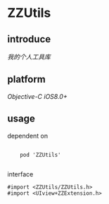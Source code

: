 # ZZUtils

## introduce

*我的个人工具库*

## platform

*Objective-C iOS8.0+*

## usage

dependent on

```

	pod 'ZZUtils'
	
```
interface

```
#import <ZZUtils/ZZUtils.h>
#import <UIview+ZZExtension.h>

```


